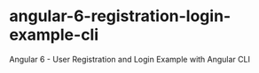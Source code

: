 # angular-6-registration-login-example-cli

Angular 6 - User Registration and Login Example with Angular CLI


